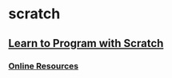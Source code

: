 # scratch
## [Learn to Program with Scratch](https://github.com/octocat9lee/scratch/tree/master/Learn_to_Program_with_Scratch)
### [Online Resources](https://nostarch.com/learnscratchresources)

